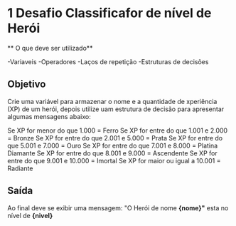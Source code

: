 # 1 Desafio Classificafor de nível de Herói

** O que deve ser utilizado**

-Variaveis
-Operadores
-Laços de repetição
-Estruturas de decisões

## Objetivo

Crie uma variável para armazenar o nome e a quantidade de xperiência (XP) de um herói, depois utilize uam estrutura de decisão para apresentar algumas mensagens abaixo:

Se XP for menor do que 1.000 = Ferro
Se XP for entre do que 1.001 e 2.000 = Bronze
Se XP for entre do que 2.001 e 5.000 = Prata 
Se XP for entre do que 5.001 e 7.000 = Ouro
Se XP for entre do que 7.001 e 8.000 = Platina Diamante
Se XP for entre do que 8.001 e 9.000 = Ascendente
Se XP for entre do que 9.001 e 10.000 = Imortal
Se XP for maior ou igual a 10.001 = Radiante

## Saída

Ao final deve se exibir uma mensagem:
"O Herói de nome **{nome}"** esta no nível de **{nivel}**